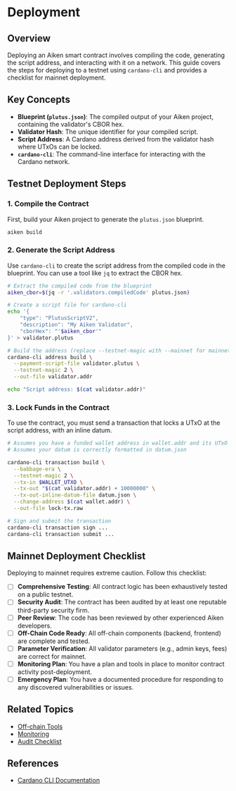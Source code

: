 # Deployment

## Overview

Deploying an Aiken smart contract involves compiling the code, generating the script address, and interacting with it on a network. This guide covers the steps for deploying to a testnet using `cardano-cli` and provides a checklist for mainnet deployment.

## Key Concepts

- **Blueprint (`plutus.json`)**: The compiled output of your Aiken project, containing the validator's CBOR hex.
- **Validator Hash**: The unique identifier for your compiled script.
- **Script Address**: A Cardano address derived from the validator hash where UTxOs can be locked.
- **`cardano-cli`**: The command-line interface for interacting with the Cardano network.

## Testnet Deployment Steps

### 1. Compile the Contract

First, build your Aiken project to generate the `plutus.json` blueprint.

```bash
aiken build
```

### 2. Generate the Script Address

Use `cardano-cli` to create the script address from the compiled code in the blueprint. You can use a tool like `jq` to extract the CBOR hex.

```bash
# Extract the compiled code from the blueprint
aiken_cbor=$(jq -r '.validators.compiledCode' plutus.json)

# Create a script file for cardano-cli
echo '{
    "type": "PlutusScriptV2",
    "description": "My Aiken Validator",
    "cborHex": "'$aiken_cbor'"
}' > validator.plutus

# Build the address (replace --testnet-magic with --mainnet for mainnet)
cardano-cli address build \
  --payment-script-file validator.plutus \
  --testnet-magic 2 \
  --out-file validator.addr

echo "Script address: $(cat validator.addr)"
```

### 3. Lock Funds in the Contract

To use the contract, you must send a transaction that locks a UTxO at the script address, with an inline datum.

```bash
# Assumes you have a funded wallet address in wallet.addr and its UTxO in $WALLET_UTXO
# Assumes your datum is correctly formatted in datum.json

cardano-cli transaction build \
  --babbage-era \
  --testnet-magic 2 \
  --tx-in $WALLET_UTXO \
  --tx-out "$(cat validator.addr) + 10000000" \
  --tx-out-inline-datum-file datum.json \
  --change-address $(cat wallet.addr) \
  --out-file lock-tx.raw

# Sign and submit the transaction
cardano-cli transaction sign ...
cardano-cli transaction submit ...
```

## Mainnet Deployment Checklist

Deploying to mainnet requires extreme caution. Follow this checklist:

- [ ] **Comprehensive Testing**: All contract logic has been exhaustively tested on a public testnet.
- [ ] **Security Audit**: The contract has been audited by at least one reputable third-party security firm.
- [ ] **Peer Review**: The code has been reviewed by other experienced Aiken developers.
- [ ] **Off-Chain Code Ready**: All off-chain components (backend, frontend) are complete and tested.
- [ ] **Parameter Verification**: All validator parameters (e.g., admin keys, fees) are correct for mainnet.
- [ ] **Monitoring Plan**: You have a plan and tools in place to monitor contract activity post-deployment.
- [ ] **Emergency Plan**: You have a documented procedure for responding to any discovered vulnerabilities or issues.

## Related Topics

- [Off-chain Tools](./offchain-tools.md)
- [Monitoring](./monitoring.md)
- [Audit Checklist](../security/audit-checklist.md)

## References

- [Cardano CLI Documentation](https://developers.cardano.org/docs/get-started/cardano-cli)
